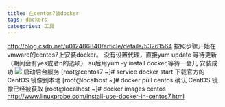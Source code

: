 ```yaml
---
title: 在centos7装docker
tags: dockers
categories: 工具
---
```

http://blog.csdn.net/u012486840/article/details/53261564
按照步骤开始在vmware的centos7上安装docker。
没有设置代理，直接yum update 等待更新（期间会有yes或者n的选项）
su后用yum -y install docker,等待一会儿
安装成功
![](https://qinxn6.github.io/image/7.png)
启动后台服务
[root@centos7 ~]# service docker start
下载官方的 CentOS 镜像到本地
[root@localhost ~]# docker pull centos
确认 CentOS 镜像已经被获取
[root@localhost ~]# docker images centos
http://www.linuxprobe.com/install-use-docker-in-centos7.html